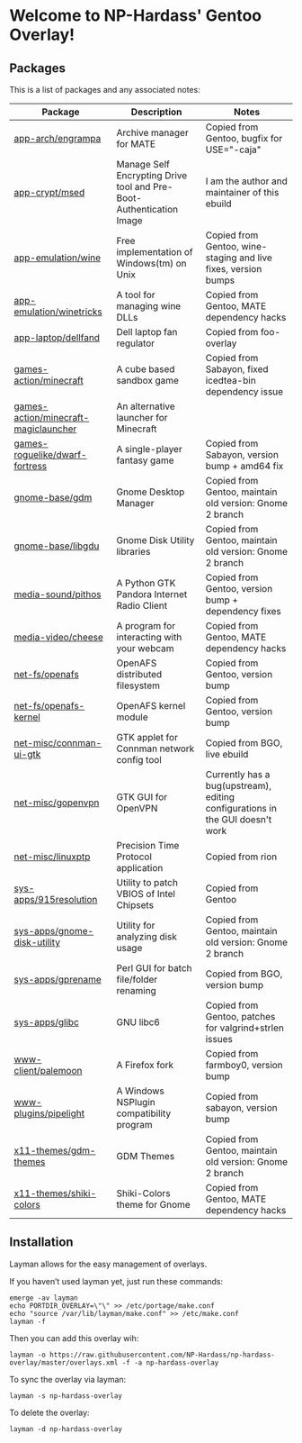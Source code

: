 Welcome to NP-Hardass' Gentoo Overlay!
======================================

Packages
--------

This is a list of packages and any associated notes:

| Package									| Description								| Notes										|
| ----------------------------------------------------------------------------- | --------------------------------------------------------------------- | ----------------------------------------------------------------------------- |
| [app-arch/engrampa](app-arch/engrampa)					| Archive manager for MATE						| Copied from Gentoo, bugfix for USE="-caja"					|
| [app-crypt/msed](app-crypt/msed)						| Manage Self Encrypting Drive tool and Pre-Boot-Authentication Image	| I am the author and maintainer of this ebuild					|
| [app-emulation/wine](app-emulation/wine)					| Free implementation of Windows(tm) on Unix				| Copied from Gentoo, wine-staging and live fixes, version bumps		|
| [app-emulation/winetricks](app-emulation/winetricks)				| A tool for managing wine DLLs						| Copied from Gentoo, MATE dependency hacks					|
| [app-laptop/dellfand](app-laptop/dellfand)					| Dell laptop fan regulator						| Copied from foo-overlay							|
| [games-action/minecraft](games-action/minecraft)				| A cube based sandbox game						| Copied from Sabayon, fixed icedtea-bin dependency issue			|
| [games-action/minecraft-magiclauncher](games-action/minecraft-magiclauncher)	| An alternative launcher for Minecraft					|      										|
| [games-roguelike/dwarf-fortress](games-roguelike/dwarf-fortress)		| A single-player fantasy game						| Copied from Sabayon, version bump + amd64 fix					|
| [gnome-base/gdm](gnome-base/gdm)						| Gnome Desktop Manager							| Copied from Gentoo, maintain old version: Gnome 2 branch			|
| [gnome-base/libgdu](gnome-base/libgdu)					| Gnome Disk Utility libraries						| Copied from Gentoo, maintain old version: Gnome 2 branch			|
| [media-sound/pithos](media-sound/pithos)					| A Python GTK Pandora Internet Radio Client				| Copied from Gentoo, version bump + dependency fixes				|
| [media-video/cheese](media-video/cheese)					| A program for interacting with your webcam				| Copied from Gentoo, MATE dependency hacks					|
| [net-fs/openafs](net-fs/openafs)						| OpenAFS distributed filesystem					| Copied from Gentoo, version bump						|
| [net-fs/openafs-kernel](net-fs/openafs-kernel)				| OpenAFS kernel module							| Copied from Gentoo, version bump						|
| [net-misc/connman-ui-gtk](net-misc/connman-ui-gtk)				| GTK applet for Connman network config tool				| Copied from BGO, live ebuild							|
| [net-misc/gopenvpn](net-misc/gopenvpn)					| GTK GUI for OpenVPN							| Currently has a bug(upstream), editing configurations in the GUI doesn't work	|
| [net-misc/linuxptp](net-misc/linuxptp)					| Precision Time Protocol application					| Copied from rion								|
| [sys-apps/915resolution](sys-apps/915resolution)				| Utility to patch VBIOS of Intel Chipsets				| Copied from Gentoo								|
| [sys-apps/gnome-disk-utility](sys-apps/gnome-disk-utility)			| Utility for analyzing disk usage					| Copied from Gentoo, maintain old version: Gnome 2 branch			|
| [sys-apps/gprename](sys-apps/gprename)					| Perl GUI for batch file/folder renaming				| Copied from BGO, version bump							|
| [sys-apps/glibc](sys-apps-glibc)						| GNU libc6								| Copied from Gentoo, patches for valgrind+strlen issues			|
| [www-client/palemoon](www-client/palemoon)					| A Firefox fork							| Copied from farmboy0, version bump						|
| [www-plugins/pipelight](www-plugins/pipelight)				| A Windows NSPlugin compatibility program				| Copied from sabayon, version bump						|
| [x11-themes/gdm-themes](x11-themes/gdm-themes)				| GDM Themes								| Copied from Gentoo, maintain old version: Gnome 2 branch			|
| [x11-themes/shiki-colors](x11-themes/shiki-colors)				| Shiki-Colors theme for Gnome						| Copied from Gentoo, MATE dependency hacks					|

Installation
------------

Layman allows for the easy management of overlays.

If you haven’t used layman yet, just run these commands:

	emerge -av layman
	echo PORTDIR_OVERLAY=\"\" >> /etc/portage/make.conf
	echo "source /var/lib/layman/make.conf" >> /etc/make.conf
	layman -f


Then you can add this overlay wih:

	layman -o https://raw.githubusercontent.com/NP-Hardass/np-hardass-overlay/master/overlays.xml -f -a np-hardass-overlay

To sync the overlay via layman:

	layman -s np-hardass-overlay

To delete the overlay:

	layman -d np-hardass-overlay
